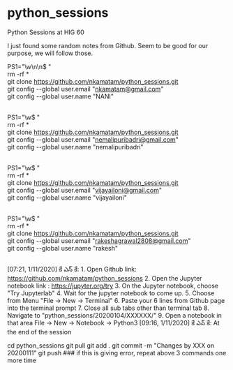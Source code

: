 # python_sessions
Python Sessions at HIG 60

I just found some random notes from Github. Seem to be good for our purpose, we will follow those.



PS1="\w\n\n$ " <br>
rm -rf * <br>
git clone https://github.com/nkamatam/python_sessions.git <br>
git config --global user.email "nkamatam@gmail.com" <br>
git config --global user.name "NANI" <br> <br>

PS1="\w$ " <br>
rm -rf * <br>
git clone https://github.com/nkamatam/python_sessions.git <br>
git config --global user.email "nemalipuribadri@gmail.com" <br>
git config --global user.name "nemalipuribadri" <br> <br>



PS1="\w$ " <br>
rm -rf * <br>
git clone https://github.com/nkamatam/python_sessions.git<br>
git config --global user.email "vijayailoni@gmail.com" <br>
git config --global user.name "vijayailoni" <br> <br>


PS1="\w$ " <br>
rm -rf * <br>
git clone https://github.com/nkamatam/python_sessions.git<br>
git config --global user.email "rakeshagrawal2808@gmail.com" <br>
git config --global user.name "rakesh" <br> <br>



[07:21, 1/11/2020] కే ఎన్ కే: 1. Open Github link: https://github.com/nkamatam/python_sessions
2. Open the Jupyter notebook link : https://jupyter.org/try
3. On the Jupyter notebook, choose "Try Jupyterlab"
4. Wait for the jupyter notebook to come up.
5. Choose from Menu "File -> New -> Terminal"
6. Paste your 6 lines from Github page into the terminal prompt
7. Close all sub tabs other than terminal tab
8. Navigate to "python_sessions/20200104/XXXXXX/"
9. Open a notebook in that area
   File -> New -> Notebook -> Python3
[09:16, 1/11/2020] కే ఎన్ కే: At the end of the session

cd python_sessions
git pull 
git add . 
git commit -m "Changes by XXX on 20200111"
git push ### if this is giving error, repeat above 3 commands one more time
